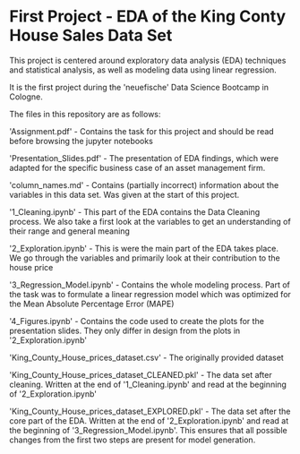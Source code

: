# First Project - EDA of the King Conty House Sales Data Set

This project is centered around exploratory data 
analysis (EDA) techniques and statistical analysis, 
as well as modeling data using linear regression.

It is the first project during the 'neuefische' Data Science Bootcamp in Cologne.

The files in this repository are as follows:

'Assignment.pdf'    - Contains the task for this project and should be read before browsing the jupyter notebooks

'Presentation_Slides.pdf' - The presentation of EDA findings, which were adapted for the specific business case of an asset management firm.

'column_names.md' - Contains (partially incorrect) information about the variables in this data set. Was given at the start of this project.

'1_Cleaning.ipynb' - This part of the EDA contains the Data Cleaning process. We also take a first look at the variables to get an  understanding of their range and general meaning 

'2_Exploration.ipynb' - This is were the main part of the EDA takes place. We go through the variables and primarily look at their contribution to the house price

'3_Regression_Model.ipynb' - Contains the whole modeling process. Part of the task was to formulate a linear regression model which was optimized for the Mean Absolute Percentage Error (MAPE)

'4_Figures.ipynb' - Contains the code used to create the plots for the presentation slides. They only differ in design from the plots in '2_Exploration.ipynb'

'King_County_House_prices_dataset.csv' - The originally provided dataset

'King_County_House_prices_dataset_CLEANED.pkl' - The data set after cleaning. Written at the end of '1_Cleaning.ipynb' and read at the beginning of '2_Exploration.ipynb'

'King_County_House_prices_dataset_EXPLORED.pkl' - The data set after the core part of the EDA. Written at the end of '2_Exploration.ipynb' and read at the beginning of '3_Regression_Model.ipynb'. This ensures that all possible changes from the first two steps are present for model generation.


